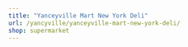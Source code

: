 ```yaml
---
title: "Yanceyville Mart New York Deli"
url: /yancyville/yanceyville-mart-new-york-deli/
shop: supermarket
---
```

